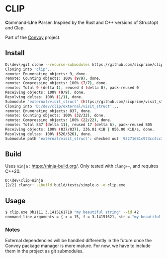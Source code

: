 # CLIP

**C**ommand-**LI**ne **P**arser. Inspired by the Rust and C++ versions of Structopt and Clap.

Part of the [Convoy](https://github.com/sixprime/convoy) project.

## Install

```bash
D:\dev\>git clone --recurse-submodules https://github.com/sixprime/clip.git   
Cloning into 'clip'...
remote: Enumerating objects: 9, done.
remote: Counting objects: 100% (9/9), done.
remote: Compressing objects: 100% (7/7), done.
remote: Total 9 (delta 1), reused 4 (delta 0), pack-reused 0
Receiving objects: 100% (9/9), done.
Resolving deltas: 100% (1/1), done.
Submodule 'external/visit_struct' (https://github.com/sixprime/visit_struct.git) registered for path 'external/visit_struct'
Cloning into 'D:/dev/clip/external/visit_struct'...
remote: Enumerating objects: 837, done.        
remote: Counting objects: 100% (32/32), done.
remote: Compressing objects: 100% (22/22), done.        
remote: Total 837 (delta 11), reused 17 (delta 6), pack-reused 805        
Receiving objects: 100% (837/837), 236.01 KiB | 856.00 KiB/s, done.
Resolving deltas: 100% (526/526), done.
Submodule path 'external/visit_struct': checked out '93271681c973cc4cc33d79f110f12f2b09bc2d6a'
```

## Build

Uses `ninja` : https://ninja-build.org/.
Only tested with `clang++`, and requires C++20.

```bash
D:\dev\clip>ninja  
[2/2] clang++ -Lbuild build/tests/simple.o -o clip.exe
```

## Usage

```bash
$ clip.exe 0b1111 3.1415161718 "my beautiful string" --id 42
command_line_arguments = { x = 15, f = 3.14151621, str = "my beautiful string", id = 42 (is set) }
```

### Notes

External dependencies will be handled differently in the future once the Convoy package manager is more mature. For now, we have to include them in the project as git submodules.
